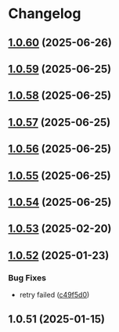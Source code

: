# Changelog

## [1.0.60](https://github.com/awesome-oa-tools/mayohr-auto-punch/compare/1.0.59...1.0.60) (2025-06-26)

## [1.0.59](https://github.com/awesome-oa-tools/mayohr-auto-punch/compare/1.0.58...1.0.59) (2025-06-25)

## [1.0.58](https://github.com/awesome-oa-tools/mayohr-auto-punch/compare/1.0.57...1.0.58) (2025-06-25)

## [1.0.57](https://github.com/awesome-oa-tools/mayohr-auto-punch/compare/1.0.56...1.0.57) (2025-06-25)

## [1.0.56](https://github.com/awesome-oa-tools/mayohr-auto-punch/compare/1.0.55...1.0.56) (2025-06-25)

## [1.0.55](https://github.com/awesome-oa-tools/mayohr-auto-punch/compare/1.0.54...1.0.55) (2025-06-25)

## [1.0.54](https://github.com/awesome-oa-tools/mayohr-auto-punch/compare/1.0.53...1.0.54) (2025-06-25)

## [1.0.53](https://github.com/awesome-oa-tools/mayohr-auto-punch/compare/1.0.52...1.0.53) (2025-02-20)

## [1.0.52](https://github.com/awesome-oa-tools/mayohr-auto-punch/compare/1.0.51...1.0.52) (2025-01-23)


### Bug Fixes

* retry failed ([c49f5d0](https://github.com/awesome-oa-tools/mayohr-auto-punch/commit/c49f5d0a7a7d79305ba5b11e356dfe31ae7aa8c0))

## 1.0.51 (2025-01-15)
